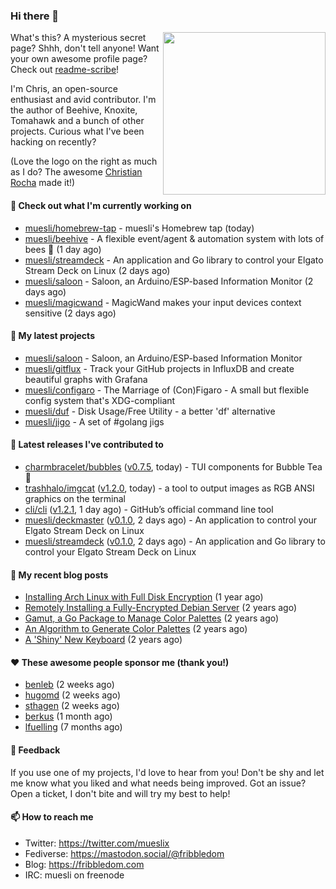 ### Hi there 👋

<img align="right" src="https://raw.githubusercontent.com/muesli/muesli/master/assets/termenv.png" width="260">

What's this? A mysterious secret page? Shhh, don't tell anyone!
Want your own awesome profile page? Check out [readme-scribe](https://github.com/muesli/readme-scribe)!

I'm Chris, an open-source enthusiast and avid contributor. I'm the author of Beehive, Knoxite, Tomahawk and a bunch
of other projects. Curious what I've been hacking on recently?

(Love the logo on the right as much as I do? The awesome [Christian Rocha](https://github.com/meowgorithm/) made it!)

#### 👷 Check out what I'm currently working on

- [muesli/homebrew-tap](https://github.com/muesli/homebrew-tap) - muesli&#39;s Homebrew tap (today)
- [muesli/beehive](https://github.com/muesli/beehive) - A flexible event/agent &amp; automation system with lots of bees 🐝 (1 day ago)
- [muesli/streamdeck](https://github.com/muesli/streamdeck) - An application and Go library to control your Elgato Stream Deck on Linux (2 days ago)
- [muesli/saloon](https://github.com/muesli/saloon) - Saloon, an Arduino/ESP-based Information Monitor (2 days ago)
- [muesli/magicwand](https://github.com/muesli/magicwand) - MagicWand makes your input devices context sensitive (2 days ago)

#### 🌱 My latest projects

- [muesli/saloon](https://github.com/muesli/saloon) - Saloon, an Arduino/ESP-based Information Monitor
- [muesli/gitflux](https://github.com/muesli/gitflux) - Track your GitHub projects in InfluxDB and create beautiful graphs with Grafana
- [muesli/configaro](https://github.com/muesli/configaro) - The Marriage of (Con)Figaro - A small but flexible config system that&#39;s XDG-compliant
- [muesli/duf](https://github.com/muesli/duf) - Disk Usage/Free Utility - a better &#39;df&#39; alternative
- [muesli/jigo](https://github.com/muesli/jigo) - A set of #golang jigs

#### 🔭 Latest releases I've contributed to

- [charmbracelet/bubbles](https://github.com/charmbracelet/bubbles) ([v0.7.5](https://github.com/charmbracelet/bubbles/releases/tag/v0.7.5), today) - TUI components for Bubble Tea 🍡
- [trashhalo/imgcat](https://github.com/trashhalo/imgcat) ([v1.2.0](https://github.com/trashhalo/imgcat/releases/tag/v1.2.0), today) - a tool to output images as RGB ANSI graphics on the terminal
- [cli/cli](https://github.com/cli/cli) ([v1.2.1](https://github.com/cli/cli/releases/tag/v1.2.1), 1 day ago) - GitHub’s official command line tool
- [muesli/deckmaster](https://github.com/muesli/deckmaster) ([v0.1.0](https://github.com/muesli/deckmaster/releases/tag/v0.1.0), 2 days ago) - An application to control your Elgato Stream Deck on Linux
- [muesli/streamdeck](https://github.com/muesli/streamdeck) ([v0.1.0](https://github.com/muesli/streamdeck/releases/tag/v0.1.0), 2 days ago) - An application and Go library to control your Elgato Stream Deck on Linux

#### 📜 My recent blog posts

- [Installing Arch Linux with Full Disk Encryption](https://fribbledom.com/posts/encrypted-arch-install/) (1 year ago)
- [Remotely Installing a Fully-Encrypted Debian Server](https://fribbledom.com/posts/encrypted-remote-debian-install/) (2 years ago)
- [Gamut, a Go Package to Manage Color Palettes](https://fribbledom.com/posts/gamut-package-to-handle-color-palettes/) (2 years ago)
- [An Algorithm to Generate Color Palettes](https://fribbledom.com/posts/an-algorithm-to-generate-color-palettes/) (2 years ago)
- [A &#39;Shiny&#39; New Keyboard](https://fribbledom.com/posts/a-shiny-new-keyboard/) (2 years ago)

#### ❤️ These awesome people sponsor me (thank you!)

- [benleb](https://github.com/benleb) (2 weeks ago)
- [hugomd](https://github.com/hugomd) (2 weeks ago)
- [sthagen](https://github.com/sthagen) (2 weeks ago)
- [berkus](https://github.com/berkus) (1 month ago)
- [lfuelling](https://github.com/lfuelling) (7 months ago)

#### 💬 Feedback

If you use one of my projects, I'd love to hear from you! Don't be shy and let me know what you liked
and what needs being improved. Got an issue? Open a ticket, I don't bite and will try my best to help!

#### 📫 How to reach me

- Twitter: https://twitter.com/mueslix
- Fediverse: https://mastodon.social/@fribbledom
- Blog: https://fribbledom.com
- IRC: muesli on freenode
